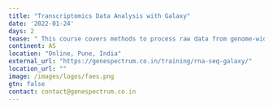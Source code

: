 ```yaml
---
title: "Transcriptomics Data Analysis with Galaxy"
date: '2022-01-24'
days: 2
tease: " This course covers methods to process raw data from genome-wide mRNA expression studies including data normalization, differential expression, clustering, and pathway analysis."
continent: AS
location: "Online, Pune, India"
external_url: "https://genespectrum.co.in/training/rna-seq-galaxy/"
location_url: ""
image: /images/logos/faes.png
gtn: false
contact: contact@genespectrum.co.in
---
```

